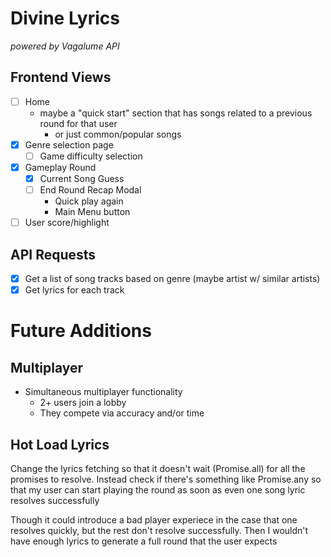 # Divine Lyrics
*powered by Vagalume API*
## Frontend Views
- [ ] Home
    - maybe a "quick start" section that has songs related to a previous round for that user
        - or just common/popular songs 
- [x] Genre selection page
    - [ ] Game difficulty selection
- [x] Gameplay Round
    - [x] Current Song Guess
    - [ ] End Round Recap Modal
        - Quick play again
        - Main Menu button
- [ ] User score/highlight

## API Requests
- [x] Get a list of song tracks based on genre (maybe artist w/ similar artists)
- [x] Get lyrics for each track

# Future Additions
## Multiplayer
- Simultaneous multiplayer functionality
    - 2+ users join a lobby
    - They compete via accuracy and/or time

## Hot Load Lyrics
Change the lyrics fetching so that it doesn't wait (Promise.all) for all the promises to resolve. Instead check if there's something like Promise.any so that my user can start playing the round as soon as even one song lyric resolves successfully

Though it could introduce a bad player experiece in the case that one resolves quickly, but the rest don't resolve successfully. Then I wouldn't have enough lyrics to generate a full round that the user expects